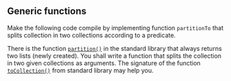 ## Generic functions

Make the following code compile by implementing function `partitionTo` that splits
collection in two collections according to a predicate.

There is the function [`partition()`](http://kotlinlang.org/api/latest/jvm/stdlib/kotlin/partition.html)
in the standard library that always returns two lists (newly created).
You shall write a function that splits the collection in two given collections as arguments.
The signature of the function
[`toCollection()`](http://kotlinlang.org/api/latest/jvm/stdlib/kotlin/to-collection.html)
from standard library may help you.